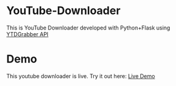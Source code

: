 # YouTube-Downloader
This is YouTube Downloader developed with Python+Flask using <a href="https://www.mashape.com/kaysush/ytgrabber-1">YTDGrabber API</a>

# Demo
This youtube downloader is live. Try it out here:
<a href="http://ytdpy.tk/">Live Demo</a>
